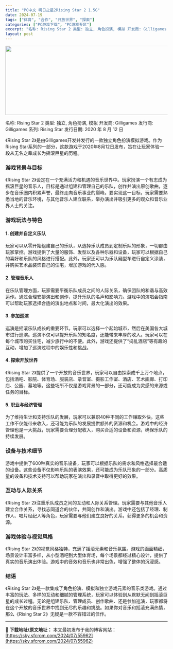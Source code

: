 ```yaml
---
title: "PC中文 明日之星2Rising Star 2 1.5G"
date: 2024-07-19
tags: ["体育", "合作", "开放世界", "探索"]
categories: ["PC游戏下载", "PC游戏专区"]
excerpt: "名称: Rising Star 2 类型: 独立, 角色扮演, 模拟 开发商: Gilligames 发行商: Gilligames 系列: Rising Star 发行日期: 2020 年 8 月 12 日 《Rising Star 2》是由Gilligames开发并发行的一款独立角色扮演模拟游戏&hellip;"
layout: post
---
```


<img class="aligncenter size-full wp-image-55963" src="https://sky.sfcrom.com/wp-content/uploads/2024/07/2024071909312135.webp" alt="" width="660" height="215" />

名称: Rising Star 2
类型: 独立, 角色扮演, 模拟
开发商: Gilligames
发行商: Gilligames
系列: Rising Star
发行日期: 2020 年 8 月 12 日

《Rising Star 2》是由Gilligames开发并发行的一款独立角色扮演模拟游戏。作为Rising Star系列的一部分，这款游戏于2020年8月12日发布，旨在让玩家体验一段从无名之辈成长为摇滚巨星的历程。
<h3>游戏背景与目标</h3>
《Rising Star 2》设定在一个充满活力和机遇的音乐世界中。玩家扮演一个有志成为摇滚巨星的音乐人，目标是通过组建和管理自己的乐队，创作并演出原创歌曲，逐步在音乐圈内积累声誉，最终走向音乐事业的巅峰。要实现这一目标，玩家需要熟悉当地的音乐环境，与其他音乐人建立联系，举办演出并吸引更多的观众和音乐业界人士的关注。
<h3>游戏玩法与特色</h3>
<h4>1. <strong>创建并自定义乐队</strong></h4>
玩家可以从零开始组建自己的乐队，从选择乐队成员到定制乐队的形象，一切都由玩家掌控。游戏提供了大量的服饰、发型以及各种乐器和设备，玩家可以根据自己的喜好和乐队的风格进行搭配。此外，玩家还可以为乐队厢型车进行自定义涂装，并购买艺术品装饰自己的住宅，增加游戏的代入感。
<h4>2. <strong>管理音乐人</strong></h4>
在乐队管理方面，玩家需要平衡乐队成员之间的人际关系，确保团队的和谐与高效运作。通过合理安排演出和创作，提升乐队的名声和影响力。游戏中的演唱会指南可以帮助玩家选择合适的演出地点和时间，最大化演出的效果。
<h4>3. <strong>参加巡演</strong></h4>
巡演是摇滚乐队成长的重要环节。玩家可以选择一个起始城市，然后在美国各大城市进行巡演。巡演不仅可以提升乐队的知名度，还能带来丰厚的收入。玩家可以在每个城市购买住宅，减少旅行中的不便。此外，游戏还提供了“捣乱酒店”等有趣的互动，增加了巡演过程中的娱乐性和挑战。
<h4>4. <strong>探索开放世界</strong></h4>
《Rising Star 2》提供了一个开放的音乐世界，玩家可以自由探索成千上万个地点，包括酒吧、影院、体育场、服装店、录音室、摄影工作室、酒店、艺术画廊、打印店、公园、墓地等。这些场所不仅是游戏背景的一部分，还可能成为灵感的来源或任务的目标。
<h4>5. <strong>职业与经济管理</strong></h4>
为了维持生计和支持乐队的发展，玩家可以兼职40种不同的工作赚取外快。这些工作不仅能带来收入，还可能为乐队的发展提供额外的资源和机会。游戏中的经济管理也是一大挑战，玩家需要合理分配收入，购买合适的设备和资源，确保乐队的持续发展。
<h3>设备与技术细节</h3>
游戏中提供了600种真实的音乐设备，玩家可以根据乐队的需求和风格选择最合适的设备。这些设备不仅影响乐队的表演效果，还可能成为乐队形象的一部分。高质量的设备和技术支持可以帮助玩家在演出和录音中取得更好的效果。
<h3>互动与人际关系</h3>
《Rising Star 2》注重乐队成员之间的互动和人际关系管理。玩家需要与其他音乐人建立合作关系，寻找志同道合的伙伴，共同创作和演出。游戏中还包括了经理、制作人、唱片经纪人等角色，玩家需要与他们建立良好的关系，获得更多的机会和资源。
<h3>游戏体验与视觉风格</h3>
《Rising Star 2》的视觉风格独特，充满了摇滚元素和音乐氛围。游戏的画面精细，场景设计丰富多样，从小型酒吧到大型体育场，每个场景都经过精心设计，提供了真实的音乐演出体验。游戏中的音效和音乐也非常出色，增强了整体的沉浸感。
<h3>结语</h3>
《Rising Star 2》是一款集成了角色扮演、模拟和独立游戏元素的音乐类游戏。通过丰富的玩法、多样的互动和细腻的管理系统，玩家可以体验到从默默无闻到摇滚巨星的成长过程。无论是组建乐队、管理成员、创作歌曲、还是参加巡演，玩家都将在这个开放的音乐世界中找到无尽的乐趣和挑战。如果你对音乐和摇滚充满热情，那么《Rising Star 2》无疑是一款不容错过的佳作。

---
📖 **下载地址/原文地址：** 本文最初发布于我的博客网站：[https://sky.sfcrom.com/2024/07/55962](https://sky.sfcrom.com/2024/07/55962)
